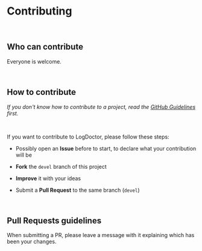 # Contributing

<br/>

## Who can contribute

Everyone is welcome.

<br/>

## How to contribute

*If you don't know how to contribute to a project, read the [GitHub Guidelines](https://docs.github.com/en/get-started/quickstart/contributing-to-projects) first.*

<br/>

If you want to contribute to LogDoctor, please follow these steps:

  - Possibly open an **Issue** before to start, to declare what your contribution will be

  - **Fork** the `devel` branch of this project

  - **Improve** it with your ideas

  - Submit a **Pull Request** to the same branch (`devel`)

<br/>

## Pull Requests guidelines

When submitting a PR, please leave a message with it explaining which has been your changes.

<br/>

